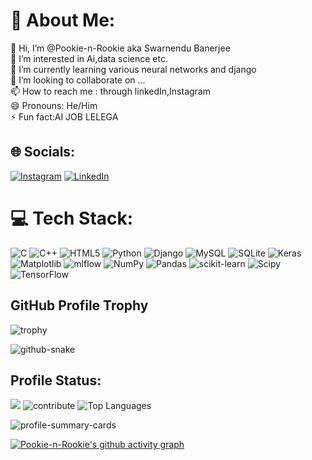 # 💫 About Me:
👋 Hi, I’m @Pookie-n-Rookie aka Swarnendu Banerjee<br>👀 I’m interested in Ai,data science etc.<br>🌱 I’m currently learning various neural networks and django<br>💞️ I’m looking to collaborate on ...<br>📫 How to reach me : through linkedIn,Instagram<br>😄 Pronouns: He/Him<br>⚡ Fun fact:AI JOB LELEGA


## 🌐 Socials:
[![Instagram](https://img.shields.io/badge/Instagram-%23E4405F.svg?logo=Instagram&logoColor=white)](https://instagram.com/https://www.instagram.com/_swarnendub_/) [![LinkedIn](https://img.shields.io/badge/LinkedIn-%230077B5.svg?logo=linkedin&logoColor=white)](https://linkedin.com/in/www.linkedin.com/in/swarnendu-banerjee-78aa49298) 

# 💻 Tech Stack:
![C](https://img.shields.io/badge/c-%2300599C.svg?style=for-the-badge&logo=c&logoColor=white) ![C++](https://img.shields.io/badge/c++-%2300599C.svg?style=for-the-badge&logo=c%2B%2B&logoColor=white) ![HTML5](https://img.shields.io/badge/html5-%23E34F26.svg?style=for-the-badge&logo=html5&logoColor=white) ![Python](https://img.shields.io/badge/python-3670A0?style=for-the-badge&logo=python&logoColor=ffdd54) ![Django](https://img.shields.io/badge/django-%23092E20.svg?style=for-the-badge&logo=django&logoColor=white) ![MySQL](https://img.shields.io/badge/mysql-4479A1.svg?style=for-the-badge&logo=mysql&logoColor=white) ![SQLite](https://img.shields.io/badge/sqlite-%2307405e.svg?style=for-the-badge&logo=sqlite&logoColor=white) ![Keras](https://img.shields.io/badge/Keras-%23D00000.svg?style=for-the-badge&logo=Keras&logoColor=white) ![Matplotlib](https://img.shields.io/badge/Matplotlib-%23ffffff.svg?style=for-the-badge&logo=Matplotlib&logoColor=black) ![mlflow](https://img.shields.io/badge/mlflow-%23d9ead3.svg?style=for-the-badge&logo=numpy&logoColor=blue) ![NumPy](https://img.shields.io/badge/numpy-%23013243.svg?style=for-the-badge&logo=numpy&logoColor=white) ![Pandas](https://img.shields.io/badge/pandas-%23150458.svg?style=for-the-badge&logo=pandas&logoColor=white) ![scikit-learn](https://img.shields.io/badge/scikit--learn-%23F7931E.svg?style=for-the-badge&logo=scikit-learn&logoColor=white) ![Scipy](https://img.shields.io/badge/SciPy-%230C55A5.svg?style=for-the-badge&logo=scipy&logoColor=%white) ![TensorFlow](https://img.shields.io/badge/TensorFlow-%23FF6F00.svg?style=for-the-badge&logo=TensorFlow&logoColor=white)





## GitHub Profile Trophy

![trophy](https://github-profile-trophy.vercel.app/?username=Pookie-n-Rookie&column=10&theme=matrix)


<picture>
  <source media="(prefers-color-scheme: dark)" srcset="https://raw.githubusercontent.com/Pookie-n-Rookie/Pookie-n-Rookie/output/github-snake-dark.svg" />
  <source media="(prefers-color-scheme: light)" srcset="https://raw.githubusercontent.com/Pookie-n-Rookie/Pookie-n-Rookie/output/github-snake.svg" />
  <img alt="github-snake" src="https://raw.githubusercontent.com/Pookie-n-Rookie/Pookie-n-Rookie/output/github-snake.svg" />
</picture>


## Profile Status:

![](https://github-readme-stats.vercel.app/api?username=Pookie-n-Rookie&show=reviews,discussions_started,discussions_answered,prs_merged,prs_merged_percentage&show_icons=true&theme=transparent)
![contribute](https://github-contributor-stats.vercel.app/api?username=Pookie-n-Rookie&limit=7&contributions=true&hide=B%2B&theme=transparent)
![Top Languages](https://github-readme-stats.vercel.app/api/top-langs/?username=Pookie-n-Rookie&langs_count=20&theme=transparent&layout=compact)

![profile-summary-cards](https://github-profile-summary-cards.vercel.app/api/cards/profile-details?username=Pookie-n-Rookie&theme=github_dark)

[![Pookie-n-Rookie's github activity graph](https://github-readme-activity-graph.vercel.app/graph?username=Pookie-n-Rookie&theme=merko)](https://github.com/Pookie-n-Rookie)

<div align="center">
    <picture>
      <source media="(prefers-color-scheme: dark)" srcset="https://ssr-contributions-svg.vercel.app/_/Pookie-n-Rookie?chart=3dbar&gap=0.6&scale=2&flatten=2&animation=wave&animation_duration=4&animation_delay=0.06&animation_amplitude=24&animation_frequency=0.1&animation_wave_center=0_3&format=svg&weeks=34&theme=native&dark=true">
      <source media="(prefers-color-scheme: light)" srcset="https://ssr-contributions-svg.vercel.app/_/Pookie-n-Rookie?chart=3dbar&gap=0.6&scale=2&flatten=2&animation=wave&animation_duration=4&animation_delay=0.06&animation_amplitude=24&animation_frequency=0.1&animation_wave_center=0_3&format=svg&weeks=34&theme=native">
      <img alt="" src="https://ssr-contributions-svg.vercel.app/_/Pookie-n-Rookie?chart=3dbar&gap=0.6&scale=2&flatten=2&animation=wave&animation_duration=4&animation_delay=0.06&animation_amplitude=24&animation_frequency=0.1&animation_wave_center=0_3&format=svg&weeks=34&theme=native">
    </picture>
</div>

<br />


